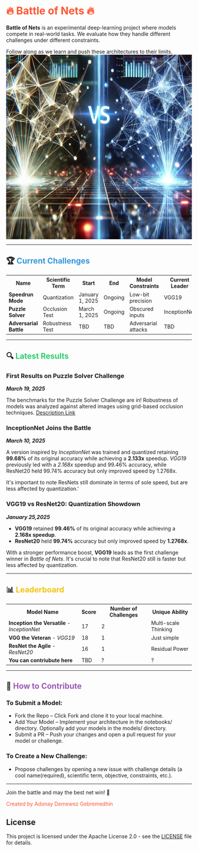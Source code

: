 # <span style="color:#ff5733;">🔥 Battle of Nets 🔥</span>

**Battle of Nets** is an experimental deep-learning project where models compete in real-world tasks. We evaluate how they handle different challenges under different constraints.

Follow along as we learn and push these architectures to their limits.
<img src="bn.jpg" alt="Logo" width="700" height="500" style="display: block; margin: 0 auto;">



---

## 🏆 <span style="color:#3498db;">Current Challenges</span>  

<table>
<tr>
<th>Name</th>
<th>Scientific Term</th>
<th>Start</th>
<th>End</th>
<th>Model Constraints</th>
<th>Current Leader</th>
<th>Challenge Details</th>
</tr>
<tr>
<td><b>Speedrun Mode</b></td>
<td>Quantization</td>
<td>January 1, 2025</td>
<td>Ongoing</td>
<td>Low-bit precision</td>
<td>VGG19</td>
<td><a href="notebooks/Speedrun_Quantization/README.md">Description Link</a></td>
</tr>
<tr>
<td><b>Puzzle Solver</b></td>
<td>Occlusion Test</td>
<td>March 1, 2025</td>
<td>Ongoing</td>
<td>Obscured inputs</td>
<td>InceptionNet</td>
<td><a href="notebooks/PuzzleSolver_Occlusion/README.md">Description Link</a></td>
</tr>
<tr>
<td><b>Adversarial Battle</b></td>
<td>Robustness Test</td>
<td>TBD</td>
<td>TBD</td>
<td>Adversarial attacks</td>
<td>TBD</td>
</tr>
</table>

---

## 🔍 <span style="color:#2ecc71;">Latest Results</span>  

### **First Results on Puzzle Solver Challenge**
***March 19, 2025***

The benchmarks for the Puzzle Solver Challenge are in! 
Robustness of models was analyzed against altered images using grid-based occlusion techniques. <a href="notebooks/Speedrun_Quantization/README.md">Description Link</a>


### **InceptionNet Joins the Battle**
***March 10, 2025***

A version inspired by *InceptionNet* was trained and quantized retaining **99.68%** of its original accuracy while achieving a **2.133x** speedup. *VGG19* previously led with a *2.168x* speedup and 99.46% accuracy, while ResNet20 held 99.74% accuracy but only improved speed by 1.2768x.

It's important to note ResNets still dominate in terms of sole speed, but are less affected by quantization.'

### **VGG19 vs ResNet20: Quantization Showdown**                    
***January 25,2025***
- **VGG19** retained **99.46%** of its original accuracy while achieving a **2.168x speedup**.  
- **ResNet20** held **99.74%** accuracy but only improved speed by **1.2768x**.  

With a stronger performance boost, **VGG19** leads as the first challenge winner in *Battle of Nets*. It's crucial to note that ResNet20 still is faster but less affected by quantization.

---

## 📊 <span style="color:#f1c40f;">Leaderboard</span>  

<table>
<tr>
<th>Model Name</th>
<th>Score</th>
<th>Number of Challenges</th>
<th>Unique Ability</th>
</tr>
<tr>
  <td><b>Inception the Versatile</b> - <i>InceptionNet</i></td>
  <td>17</td>
  <td>2</td>
  <td>Multi-scale Thinking</td>
</tr>
<tr>
<td><b>VGG the Veteran</b> - <i>VGG19</i></td>
<td>18</td>
<td>1</td>
<td>Just simple</td>
</tr>

<tr>
<td><b>ResNet the Agile</b> - <i>ResNet20</i></td>
<td>16</td>
<td>1</td>
<td>Residual Power</td>
</tr>
<tr>
<td><b>You can contriubute here</b></td>
<td>TBD</td>
<td>?</td>
<td>?</td>
</tr>
</table>

---

## 🚀 <span style="color:#9b59b6;">How to Contribute</span> 
### To Submit a Model:
- Fork the Repo – Click Fork and clone it to your local machine.
- Add Your Model – Implement your architecture in the notebooks/ directory. Optionally add your models in the models/ directory.
- Submit a PR – Push your changes and open a pull request for your model or challenge.

### To Create a New Challenge:
- Propose challenges by opening a new issue with challenge details (a cool name(required), scientific term, objective, constraints, etc.).

<!-- ### Keep Engaged: 
Don't forget to test your model, track performance, and contribute to new challenges! -->

---


Join the battle and may the best net win! 🚀 

<span style="color:#ff5733;">Created by Adonay Demewez Gebremedhin </span>

## License  
This project is licensed under the Apache License 2.0 - see the [LICENSE](./LICENSE) file for details.
